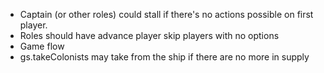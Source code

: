 * Captain (or other roles) could stall if there's no actions possible on first player.
* Roles should have advance player skip players with no options
* Game flow
* gs.takeColonists may take from the ship if there are no more in supply